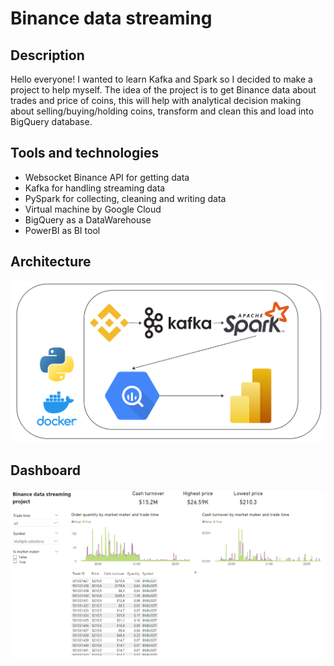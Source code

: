 # Binance data streaming

## Description
Hello everyone! 
I wanted to learn Kafka and Spark so I decided to make a project to help myself. The idea of the project is to get Binance data about trades and price of coins, this will help with analytical decision making about selling/buying/holding coins, transform and clean this and load into BigQuery database.

## Tools and technologies 
- Websocket Binance API for getting data
- Kafka for handling streaming data
- PySpark for collecting, cleaning and writing data
- Virtual machine by Google Cloud
- BigQuery as a DataWarehouse
- PowerBI as BI tool

## Architecture
![Project architecture](./images/architecture.png "Project architecture")

## Dashboard
![Final dashboard](./images/dashboard.png "Final dashboard")

